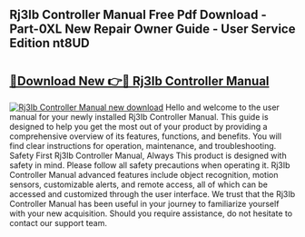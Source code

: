 ## Rj3Ib Controller Manual Free Pdf Download - Part-0XL New Repair Owner Guide - User Service Edition nt8UD

# <h2><a href="http://bc78805.oget.top/?id=Rj3Ib+Controller+Manual">🔗Download New 👉🔴 Rj3Ib Controller Manual</a></h2>

[![Rj3Ib Controller Manual new download](https://i.imgur.com/5g1atiW.png)](http://bc78805.oget.top/?id=Rj3Ib+Controller+Manual)
Hello and welcome to the user manual for your newly installed Rj3Ib Controller Manual. This guide is designed to help you get the most out of your product by providing a comprehensive overview of its features, functions, and benefits. You will find clear instructions for operation, maintenance, and troubleshooting. Safety First Rj3Ib Controller Manual, Always This product is designed with safety in mind. Please follow all safety precautions when operating it. Rj3Ib Controller Manual advanced features include object recognition, motion sensors, customizable alerts, and remote access, all of which can be accessed and customized through the user interface. We trust that the Rj3Ib Controller Manual has been useful in your journey to familiarize yourself with your new acquisition. Should you require assistance, do not hesitate to contact our support team.
